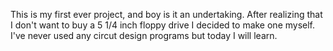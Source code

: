 This is my first ever project, and boy is it an undertaking. After realizing that I don't want to buy a 5 1/4 inch floppy drive I decided to make one myself.
I've never used any circut design programs but today I will learn.
